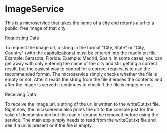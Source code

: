 # ImageService

This is a microservice that takes the name of a city and returns a url to a public, free image of that city.

Requesting Data

To request the image url, a string in the format "City, State" or "City, Country" (with the capitalizations) must be entered into the readIn.txt file. Example: Sarasota, Florida. Example: Madrid, Spain. In some cases, you can get away with only entering the name of the city and still getting a correct result, but the easiest way to control for a correct request is to use the recommended format. The microservice simply checks whether the file is empty or not. After it reads the string from the file it erases the contents and after the image is served it continues to check if the file is empty or not.

Receiving Data

To receive the image url, a string of the url is written to the writeOut.txt file. Right now, the micrsoervice also prints the url to the console just for the sake of demonstration but this can of course be removed before using the service. The main app simply needs to read from the writeOut.txt file and see if a url is present or if the file is empty. 
